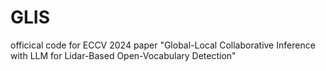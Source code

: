 # GLIS
officical code for ECCV 2024 paper "Global-Local Collaborative Inference with LLM for Lidar-Based Open-Vocabulary Detection"
